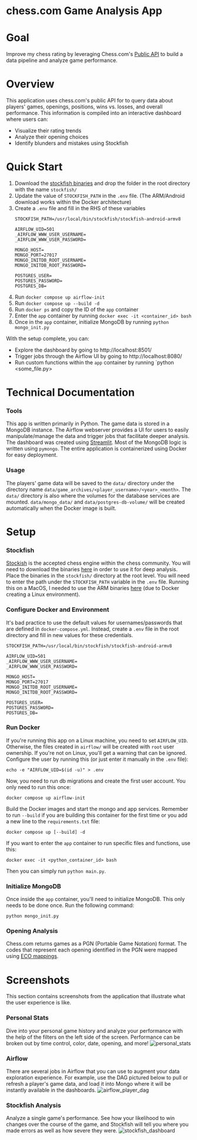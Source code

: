 # chess.com Game Analysis App
# Goal
Improve my chess rating by leveraging Chess.com's [Public API](https://www.chess.com/news/view/published-data-api) to build a data pipeline and analyze game performance.

# Overview
This application uses chess.com's public API for to query data about players' games, openings, positions, wins vs. losses, and overall performance. This information is compiled into an interactive dashboard where users can:
*   Visualize their rating trends
*   Analyze their opening choices
*   Identify blunders and mistakes using Stockfish

# Quick Start
1. Download the [stockfish binaries](https://stockfishchess.org/download/) and drop the folder in the root directory with the name `stockfish/`
2. Update the value of `STOCKFISH_PATH` in the `.env` file. (The ARM/Android download works within the Docker architecture)
3. Create a `.env` file and fill in the RHS of these variables
    ```
    STOCKFISH_PATH=/usr/local/bin/stockfish/stockfish-android-armv8

    AIRFLOW_UID=501 
    _AIRFLOW_WWW_USER_USERNAME=
    _AIRFLOW_WWW_USER_PASSWORD=

    MONGO_HOST=
    MONGO_PORT=27017
    MONGO_INITDB_ROOT_USERNAME=
    MONGO_INITDB_ROOT_PASSWORD=

    POSTGRES_USER=
    POSTGRES_PASSWORD=
    POSTGRES_DB=
    ```
4. Run `docker compose up airflow-init`
5. Run `docker compose up --build -d`
6. Run `docker ps` and copy the ID of the `app` container
7. Enter the `app` container by running `docker exec -it <container_id> bash`
8. Once in the `app` container, initialize MongoDB by running `python mongo_init.py`

With the setup complete, you can:
* Explore the dashboard by going to http://localhost:8501/
* Trigger jobs through the Airflow UI by going to http://localhost:8080/
* Run custom functions within the `app` container by running `python <some_file.py>


# Technical Documentation
### Tools
This app is written primarily in Python. The game data is stored in a MongoDB instance. The Airflow webserver provides a UI for users to easily manipulate/manage the data and trigger jobs that facilitate deeper analysis. The dashboard was created using [Streamlit](https://streamlit.io/). Most of the MongoDB logic is written using `pymongo`. The entire application is containerized using Docker for easy deployment.

### Usage
The players' game data will be saved to the `data/` directory under the directory name `data/game_archives/<player_username>/<year>_<month>`. The `data/` directory is also where the volumes for the database services are mounted. `data/mongo_data/` and `data/postgres-db-volume/` will be created automatically when the Docker image is built.

# Setup

### Stockfish
[Stockish](https://stockfishchess.org/) is the accepted chess engine within the chess community. You will need to download the binaries [here](https://stockfishchess.org/download/) in order to use it for deep analysis. Place the binaries in the `stockfish/` directory at the root level. You will need to enter the path under the `STOCKFISH_PATH` variable in the `.env` file. Running this on a MacOS, I needed to use the ARM binaries [here](https://stockfishchess.org/download/arm/) (due to Docker creating a Linux environment).

### Configure Docker and Environment
It's bad practice to use the default values for usernames/passwords that are defined in `docker-compose.yml`. Instead, create a `.env` file in the root directory and fill in new values for these credentials.
```
STOCKFISH_PATH=/usr/local/bin/stockfish/stockfish-android-armv8

AIRFLOW_UID=501
_AIRFLOW_WWW_USER_USERNAME=
_AIRFLOW_WWW_USER_PASSWORD=

MONGO_HOST=
MONGO_PORT=27017
MONGO_INITDB_ROOT_USERNAME=
MONGO_INITDB_ROOT_PASSWORD=

POSTGRES_USER=
POSTGRES_PASSWORD=
POSTGRES_DB=
```


### Run Docker
If you're running this app on a Linux machine, you need to set `AIRFLOW_UID`. Otherwise, the files created in `airflow/` will be created with `root` user ownership. If you're not on Linux, you'll get a warning that can be ignored. Configure the user by running this (or just enter it manually in the `.env` file):
```
echo -e "AIRFLOW_UID=$(id -u)" > .env
```

Now, you need to run db migrations and create the first user account. You only need to run this once:
```
docker compose up airflow-init
```

Build the Docker images and start the mongo and app services. Remember to run `--build` if you are building this container for the first time or you add a new line to the `requirements.txt` file:
```
docker compose up [--build] -d
```

If you want to enter the `app` container to run specific files and functions, use this:
```
docker exec -it <python_container_id> bash
```
Then you can simply run `python main.py`.

### Initialize MongoDB
Once inside the `app` container, you'll need to initialize MongoDB. This only needs to be done once. Run the following command:
```
python mongo_init.py
```

### Opening Analysis
Chess.com returns games as a PGN (Portable Game Notation) format. The codes that represent each opening identified in the PGN were mapped using [ECO mappings](https://www.365chess.com/eco.php). 

# Screenshots

This section contains screenshots from the application that illustrate what the user experience is like.

### Personal Stats
Dive into your personal game history and analyze your performance with the help of the filters on the left side of the screen. Performance can be broken out by time control, color, date, opening, and more!
![personal_stats](fig/gif_of_personal_stats_page.gif)

### Airflow
There are several jobs in Airflow that you can use to augment your data exploration experience. For example, use the DAG pictured below to pull or refresh a player's game data, and load it into Mongo where it will be instantly available in the dashboards.
![airflow_player_dag](fig/airflow_player_dag.png)

### Stockfish Analysis
Analyze a single game's performance. See how your likelihood to win changes over the course of the game, and Stockfish will tell you where you made errors as well as how severe they were.
![stockfish_dashboard](fig/stockfish_dashboard.png)